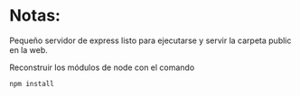 # Notas:

Pequeño servidor de express listo para ejecutarse y servir la carpeta public en la web.

Reconstruir los módulos de node con el comando

```
npm install
```